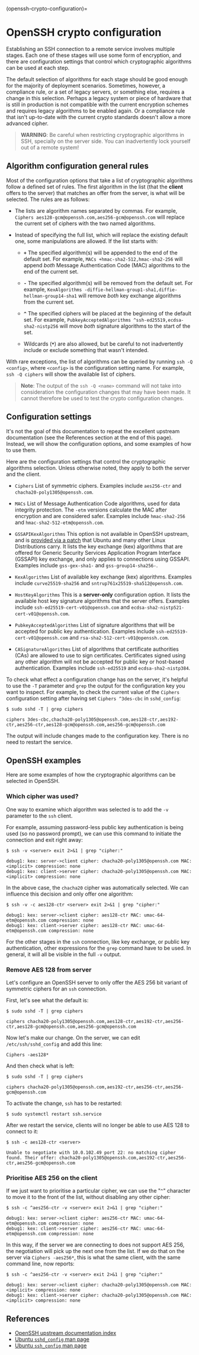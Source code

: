 (openssh-crypto-configuration)=
# OpenSSH crypto configuration

Establishing an SSH connection to a remote service involves multiple stages. Each one of these stages will use some form of encryption, and there are configuration settings that control which cryptographic algorithms can be used at each step.

The default selection of algorithms for each stage should be good enough for the majority of deployment scenarios. Sometimes, however, a compliance rule, or a set of legacy servers, or something else, requires a change in this selection. Perhaps a legacy system or piece of hardware that is still in production is not compatible with the current encryption schemes and requires legacy algorithms to be enabled again. Or a compliance rule that isn't up-to-date with the current crypto standards doesn't allow a more advanced cipher.

> **WARNING**:
> Be careful when restricting cryptographic algorithms in SSH, specially on the server side. You can inadvertently lock yourself out of a remote system!

## Algorithm configuration general rules

Most of the configuration options that take a list of cryptographic algorithms follow a defined set of rules. The first algorithm in the list (that the **client** offers to the server) that matches an offer from the server, is what will be selected. The rules are as follows:

* The lists are algorithm names separated by commas. For example, `Ciphers aes128-gcm@openssh.com,aes256-gcm@openssh.com` will replace the current set of ciphers with the two named algorithms.

* Instead of specifying the full list, which will replace the existing default one, some manipulations are allowed. If the list starts with:

  * **`+`**
     The specified algorithm(s) will be appended to the end of the default set. For example, `MACs +hmac-sha2-512,hmac-sha2-256` will append *both* Message Authentication Code (MAC) algorithms to the end of the current set.

  * **`-`**
     The specified algorithm(s) will be removed from the default set. For example, `KexAlgorithms -diffie-hellman-group1-sha1,diffie-hellman-group14-sha1` will remove *both* key exchange algorithms from the current set.

  * **`^`**
     The specified ciphers will be placed at the beginning of the default set. For example, `PubkeyAcceptedAlgorithms ^ssh-ed25519,ecdsa-sha2-nistp256` will move *both* signature algorithms to the start of the set.
  
  * Wildcards (**`*`**) are also allowed, but be careful to not inadvertently include or exclude something that wasn't intended.

With rare exceptions, the list of algorithms can be queried by running `ssh -Q <config>`, where `<config>` is the configuration setting name. For example, `ssh -Q ciphers` will show the available list of ciphers.

> **Note**:
> The output of the `ssh -Q <name>` command will not take into consideration the configuration changes that may have been made. It cannot therefore be used to test the crypto configuration changes.

## Configuration settings

It's not the goal of this documentation to repeat the excellent upstream documentation (see the References section at the end of this page). Instead, we will show the configuration options, and some examples of how to use them.

Here are the configuration settings that control the cryptographic algorithms selection. Unless otherwise noted, they apply to both the server and the client.

* `Ciphers`
    List of symmetric ciphers. Examples include `aes256-ctr` and `chacha20-poly1305@openssh.com`.

* `MACs`
    List of Message Authentication Code algorithms, used for data integrity protection. The `-etm` versions calculate the MAC after encryption and are considered safer. Examples include `hmac-sha2-256` and `hmac-sha2-512-etm@openssh.com`.

* `GSSAPIKexAlgorithms`
    This option is not available in OpenSSH upstream, and is [provided via a patch](https://git.launchpad.net/ubuntu/+source/openssh/tree/debian/patches/gssapi.patch?h=applied/ubuntu/jammy-devel) that Ubuntu and many other Linux Distributions carry. It lists the key exchange (kex) algorithms that are offered for Generic Security Services Application Program Interface (GSSAPI) key exchange, and only applies to connections using GSSAPI. Examples include `gss-gex-sha1-` and `gss-group14-sha256-`.

* `KexAlgorithms`
    List of available key exchange (kex) algorithms. Examples include `curve25519-sha256` and `sntrup761x25519-sha512@openssh.com`.

* `HostKeyAlgorithms`
    This is a **server-only** configuration option. It lists the available host key signature algorithms that the server offers. Examples include `ssh-ed25519-cert-v01@openssh.com` and `ecdsa-sha2-nistp521-cert-v01@openssh.com`.

* `PubkeyAcceptedAlgorithms`
    List of signature algorithms that will be accepted for public key authentication. Examples include `ssh-ed25519-cert-v01@openssh.com` and `rsa-sha2-512-cert-v01@openssh.com`.

* `CASignatureAlgorithms`
    List of algorithms that certificate authorities (CAs) are allowed to use to sign certificates. Certificates signed using any other algorithm will not be accepted for public key or host-based authentication. Examples include `ssh-ed25519` and `ecdsa-sha2-nistp384`.

To check what effect a configuration change has on the server, it's helpful to use the `-T` parameter and `grep` the output for the configuration key you want to inspect. For example, to check the current value of the `Ciphers` configuration setting after having set `Ciphers ^3des-cbc` in `sshd_config`:

```shell
$ sudo sshd -T | grep ciphers

ciphers 3des-cbc,chacha20-poly1305@openssh.com,aes128-ctr,aes192-ctr,aes256-ctr,aes128-gcm@openssh.com,aes256-gcm@openssh.com
```

The output will include changes made to the configuration key. There is no need to restart the service.
    
## OpenSSH examples

Here are some examples of how the cryptographic algorithms can be selected in OpenSSH.

### Which cipher was used?

One way to examine which algorithm was selected is to add the `-v` parameter to the `ssh` client.

For example, assuming password-less public key authentication is being used (so no password prompt), we can use this command to initiate the connection and exit right away:

```shell
$ ssh -v <server> exit 2>&1 | grep "cipher:"

debug1: kex: server->client cipher: chacha20-poly1305@openssh.com MAC: <implicit> compression: none
debug1: kex: client->server cipher: chacha20-poly1305@openssh.com MAC: <implicit> compression: none
```

In the above case, the `chacha20` cipher was automatically selected. We can influence this decision and only offer one algorithm:

```shell
$ ssh -v -c aes128-ctr <server> exit 2>&1 | grep "cipher:"

debug1: kex: server->client cipher: aes128-ctr MAC: umac-64-etm@openssh.com compression: none
debug1: kex: client->server cipher: aes128-ctr MAC: umac-64-etm@openssh.com compression: none
```

For the other stages in the `ssh` connection, like key exchange, or public key authentication, other expressions for the `grep` command have to be used. In general, it will all be visible in the full `-v` output.

### Remove AES 128 from server

Let's configure an OpenSSH server to only offer the AES 256 bit variant of symmetric ciphers for an `ssh` connection.

First, let's see what the default is:

```shell
$ sudo sshd -T | grep ciphers

ciphers chacha20-poly1305@openssh.com,aes128-ctr,aes192-ctr,aes256-ctr,aes128-gcm@openssh.com,aes256-gcm@openssh.com
```

Now let's make our change. On the server, we can edit `/etc/ssh/sshd_config` and add this line:

```text
Ciphers -aes128*
```

And then check what is left:

```shell
$ sudo sshd -T | grep ciphers

ciphers chacha20-poly1305@openssh.com,aes192-ctr,aes256-ctr,aes256-gcm@openssh.com
```

To activate the change, `ssh` has to be restarted:

```shell
$ sudo systemctl restart ssh.service
```

After we restart the service, clients will no longer be able to use AES 128 to connect to it:

```shell
$ ssh -c aes128-ctr <server>

Unable to negotiate with 10.0.102.49 port 22: no matching cipher found. Their offer: chacha20-poly1305@openssh.com,aes192-ctr,aes256-ctr,aes256-gcm@openssh.com
```

### Prioritise AES 256 on the client

If we just want to prioritise a particular cipher, we can use the "`^`" character to move it to the front of the list, without disabling any other cipher:

```shell
$ ssh -c ^aes256-ctr -v <server> exit 2>&1 | grep "cipher:"

debug1: kex: server->client cipher: aes256-ctr MAC: umac-64-etm@openssh.com compression: none
debug1: kex: client->server cipher: aes256-ctr MAC: umac-64-etm@openssh.com compression: none
```

In this way, if the server we are connecting to does not support AES 256, the negotiation will pick up the next one from the list. If we do that on the server via `Ciphers -aes256*`, this is what the same client, with the same command line, now reports:

```shell
$ ssh -c ^aes256-ctr -v <server> exit 2>&1 | grep "cipher:"

debug1: kex: server->client cipher: chacha20-poly1305@openssh.com MAC: <implicit> compression: none
debug1: kex: client->server cipher: chacha20-poly1305@openssh.com MAC: <implicit> compression: none
```

## References

* [OpenSSH upstream documentation index](https://www.openssh.com/manual.html)
* [Ubuntu `sshd_config` man page](https://manpages.ubuntu.com/manpages/jammy/man5/sshd_config.5.html)
* [Ubuntu `ssh_config` man page](https://manpages.ubuntu.com/manpages/jammy/man5/ssh_config.5.html)
